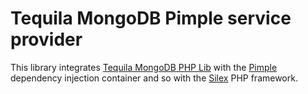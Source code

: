 # Tequila MongoDB Pimple service provider

This library integrates [Tequila MongoDB PHP Lib](https://github.com/tequila/mongodb-php-lib)
with the [Pimple](https://github.com/silexphp/Pimple) dependency injection container and so with the [Silex](https://silex.sensiolabs.org/) PHP framework.
